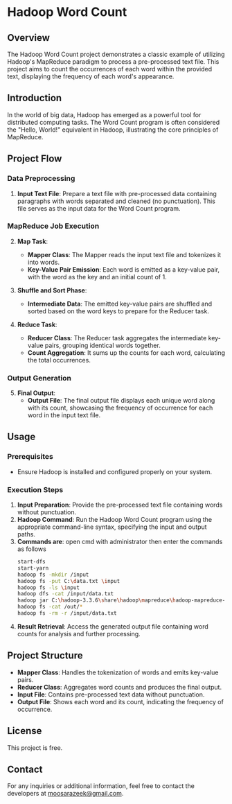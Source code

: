 # Hadoop Word Count


## Overview

The Hadoop Word Count project demonstrates a classic example of utilizing Hadoop's MapReduce paradigm to process a pre-processed text file. This project aims to count the occurrences of each word within the provided text, displaying the frequency of each word's appearance.

## Introduction

In the world of big data, Hadoop has emerged as a powerful tool for distributed computing tasks. The Word Count program is often considered the "Hello, World!" equivalent in Hadoop, illustrating the core principles of MapReduce.

## Project Flow

### Data Preprocessing

1. **Input Text File**: Prepare a text file with pre-processed data containing paragraphs with words separated and cleaned (no punctuation). This file serves as the input data for the Word Count program.

### MapReduce Job Execution

2. **Map Task**:
   - **Mapper Class**: The Mapper reads the input text file and tokenizes it into words.
   - **Key-Value Pair Emission**: Each word is emitted as a key-value pair, with the word as the key and an initial count of 1.

3. **Shuffle and Sort Phase**:
   - **Intermediate Data**: The emitted key-value pairs are shuffled and sorted based on the word keys to prepare for the Reducer task.

4. **Reduce Task**:
   - **Reducer Class**: The Reducer task aggregates the intermediate key-value pairs, grouping identical words together.
   - **Count Aggregation**: It sums up the counts for each word, calculating the total occurrences.

### Output Generation

5. **Final Output**:
   - **Output File**: The final output file displays each unique word along with its count, showcasing the frequency of occurrence for each word in the input text file.

## Usage

### Prerequisites
- Ensure Hadoop is installed and configured properly on your system.

### Execution Steps
1. **Input Preparation**: Provide the pre-processed text file containing words without punctuation.
2. **Hadoop Command**: Run the Hadoop Word Count program using the appropriate command-line syntax, specifying the input and output paths.
3. **Commands are**: open cmd with administrator then enter the commands as follows
   ```bash
   start-dfs
   start-yarn
   hadoop fs -mkdir /input 
   hadoop fs -put C:\data.txt \input
   hadoop fs -ls \input 
   hadoop dfs -cat /input/data.txt
   hadoop jar C:\hadoop-3.3.6\share\hadoop\mapreduce\hadoop-mapreduce-examples-3.3.6.jar wordcount /input /out
   hadoop fs -cat /out/* 
   hadoop fs -rm -r /input/data.txt  

5. **Result Retrieval**: Access the generated output file containing word counts for analysis and further processing.

## Project Structure

- **Mapper Class**: Handles the tokenization of words and emits key-value pairs.
- **Reducer Class**: Aggregates word counts and produces the final output.
- **Input File**: Contains pre-processed text data without punctuation.
- **Output File**: Shows each word and its count, indicating the frequency of occurrence.

## License

This project is free.

## Contact

For any inquiries or additional information, feel free to contact the developers at moosarazeek@gmail.com.

